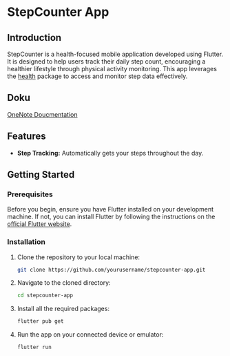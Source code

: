 # StepCounter App

## Introduction
StepCounter is a health-focused mobile application developed using Flutter. It is designed to help users track their daily step count, encouraging a healthier lifestyle through physical activity monitoring. This app leverages the [health](https://pub.dev/packages/health) package to access and monitor step data effectively.

## Doku
[OneNote Doucmentation](https://liebrechthaasgmbh.sharepoint.com/sites/KnowledgeBase/_layouts/15/Doc.aspx?sourcedoc={f06fc632-49fd-4032-a0a5-bd92570f10d1}&action=edit&wd=target%28GYMKY%20Specific%20Topics.one%7C8f7de75a-0d26-41d4-9a3b-8310721ebe1e%2FResearch%20of%20integration%20of%20fitnesstracker%20Fitbit%2C%20Garmin%2C%7Caae482e5-8193-423e-87eb-7717c3bcd683%2F%29&wdorigin=703)
## Features
- **Step Tracking:** Automatically gets your steps throughout the day.

## Getting Started

### Prerequisites
Before you begin, ensure you have Flutter installed on your development machine. If not, you can install Flutter by following the instructions on the [official Flutter website](https://flutter.dev/docs/get-started/install).

### Installation
1. Clone the repository to your local machine:
   ```bash
   git clone https://github.com/yourusername/stepcounter-app.git
   ```

2. Navigate to the cloned directory:
   ```bash
   cd stepcounter-app
   ```
3. Install all the required packages:
   ```bash
   flutter pub get
   ```
4. Run the app on your connected device or emulator:
   ```bash
   flutter run
   ```
